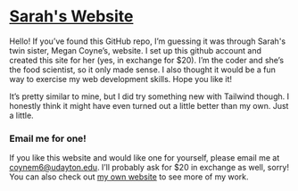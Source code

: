 # <a href="https://sarah-coyne.github.io">Sarah's Website</a>

Hello! If you’ve found this GitHub repo, I’m guessing it was through Sarah's twin sister, Megan Coyne’s, website. I set up this github account and created this site for her (yes, in exchange for $20). I’m the coder and she’s the food scientist, so it only made sense. I also thought it would be a fun way to exercise my web development skills. Hope you like it!  

It’s pretty similar to mine, but I did try something new with Tailwind though. I honestly think it might have even turned out a little better than my own. Just a little. 


### Email me for one!

If you like this website and would like one for yourself, please email me at coynem6@udayton.edu. I’ll probably ask for $20 in exchange as well, sorry! You can also check out <a href="https://megan-coyne.github.io">my own website</a> to see more of my work.
